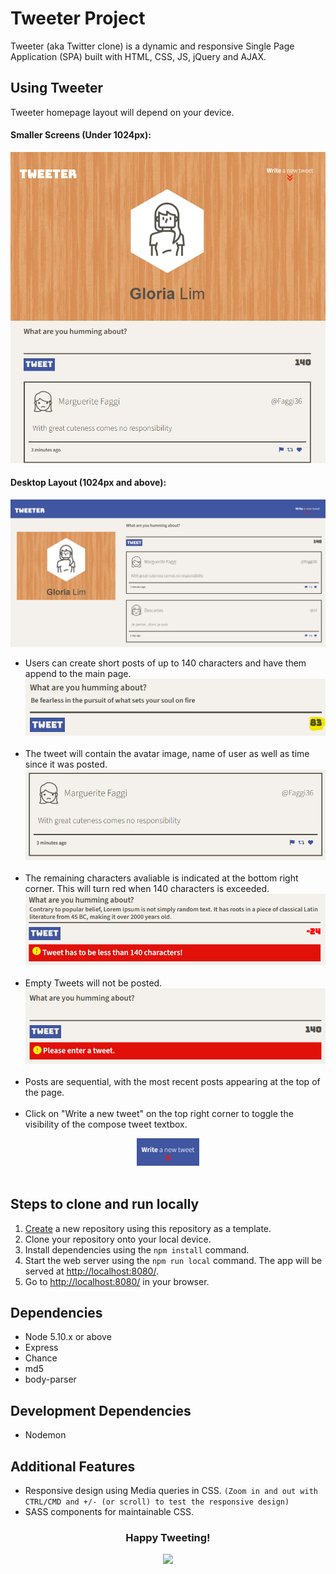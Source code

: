# Tweeter Project

Tweeter (aka Twitter clone) is a dynamic and responsive Single Page Application (SPA) built with HTML, CSS, JS, jQuery and AJAX.


## Using Tweeter
Tweeter homepage layout will depend on your device.

#### Smaller Screens (Under 1024px):
  ![Screenshot of Tweeter Smaller Screen Layout](https://github.com/glowiep/tweeter/blob/master/docs/tweeter-homepage-smallscreen.png?raw=true)

#### Desktop Layout (1024px and above):
  ![Screenshot of Tweeter Desktop Layout](https://github.com/glowiep/tweeter/blob/master/docs/tweeter-homepage-desktop.png?raw=true)

- Users can create short posts of up to 140 characters and have them append to the main page.
![Screenshot of Tweet compose box](https://github.com/glowiep/tweeter/blob/master/docs/tweet-text.png?raw=true) <br><br>
- The tweet will contain the avatar image, name of user as well as time since it was posted. 
![Screenshot of individual Tweet](https://github.com/glowiep/tweeter/blob/master/docs/individual-tweet.png?raw=true) <br><br>
- The remaining characters avaliable is indicated at the bottom right corner. This will turn red when 140 characters is exceeded. 
![Screenshot of Tweet character count validation error](https://github.com/glowiep/tweeter/blob/master/docs/characters-exceeded-error.png?raw=true) <br><br>
- Empty Tweets will not be posted.
![Screenshot of empty Tweet error](https://github.com/glowiep/tweeter/blob/master/docs/empty-tweet-error.png?raw=true)<br><br>
- Posts are sequential, with the most recent posts appearing at the top of the page. <br><br>
- Click on "Write a new tweet" on the top right corner to toggle the visibility of the compose tweet textbox. <br>
<div align="center">
<img width="100px" src=https://github.com/glowiep/tweeter/blob/master/docs/write-a-new-tweet-button.png?raw=true>
</div>
<br>

## Steps to clone and run locally

1. [Create](https://docs.github.com/en/repositories/creating-and-managing-repositories/creating-a-repository-from-a-template) a new repository using this repository as a template.
2. Clone your repository onto your local device.
3. Install dependencies using the `npm install` command.
3. Start the web server using the `npm run local` command. The app will be served at <http://localhost:8080/>.
4. Go to <http://localhost:8080/> in your browser.

## Dependencies

- Node 5.10.x or above
- Express
- Chance
- md5
- body-parser

## Development Dependencies

- Nodemon

## Additional Features

- Responsive design using Media queries in CSS.
`(Zoom in and out with CTRL/CMD and +/- (or scroll) to test the responsive design)`
- SASS components for maintainable CSS.


<h3 style="text-align: center;">Happy Tweeting!</h3>
<div align="center">
<img src="https://media.giphy.com/media/v1.Y2lkPTc5MGI3NjExdWF2eTFmb2dzYnYyeDkwdHBuNzB5dnU5dGF1b3JzZzdncGNtaTNrOSZlcD12MV9pbnRlcm5hbF9naWZfYnlfaWQmY3Q9Zw/3o85g4l3qgILLQelgs/giphy.gif" width="130">
</div>
